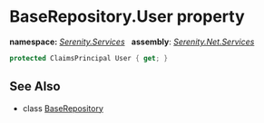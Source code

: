 # BaseRepository.User property
**namespace:** *[Serenity.Services](../../README.md#serenity.services-namespace)*   **assembly**: *[Serenity.Net.Services](../../README.md)*

```csharp
protected ClaimsPrincipal User { get; }
```

## See Also

* class [BaseRepository](../BaseRepository.md)